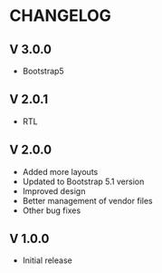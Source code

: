# CHANGELOG
## V 3.0.0
- Bootstrap5

## V 2.0.1
- RTL

## V 2.0.0
- Added more layouts
- Updated to Bootstrap 5.1 version
- Improved design
- Better management of vendor files
- Other bug fixes

## V 1.0.0
- Initial release
